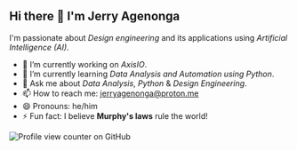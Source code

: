 ## Hi there 👋 I'm Jerry Agenonga 
I'm passionate about *Design engineering* and its applications using *Artificial Intelligence (AI)*.
- 🔭 I’m currently working on *AxisIO*.
- 🌱 I’m currently learning *Data Analysis and Automation using Python*.
- 💬 Ask me about *Data Analysis*, *Python* & *Design Engineering*.
- 📫 How to reach me: jerryagenonga@proton.me
- 😄 Pronouns: he/him
- ⚡ Fun fact: I believe **Murphy's laws** rule the world!

![Profile view counter on GitHub](https://komarev.com/ghpvc/?username=jerryagenonga)

